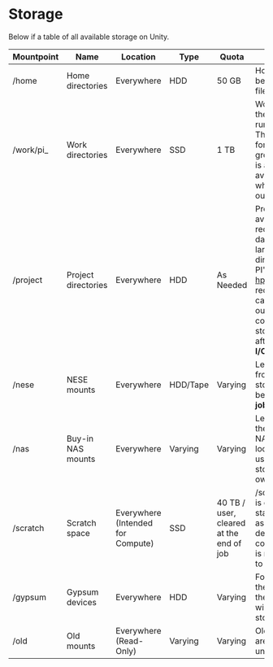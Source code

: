 # Storage

Below if a table of all available storage on Unity.

| Mountpoint | Name                | Location                          | Type     | Quota                                   | Description                                                                                                                                                                                                                                                                                                                                                                              |
| ---------- | ------------------- | --------------------------------- | -------- | --------------------------------------- | ---------------------------------------------------------------------------------------------------------------------------------------------------------------------------------------------------------------------------------------------------------------------------------------------------------------------------------------------------------------------------------------- |
| /home      | Home directories    | Everywhere                        | HDD      | 50 GB                                   | Home directories should be used only for user init files.                                                                                                                                                                                                 
| /work/pi_      | Work directories    | Everywhere                        | SSD      | 1 TB                                  | Work should be used as the primary location for running cluster jobs. This is a shared folder for all users in the PI group. /work/username, is a legacy directory available to older users which is being phased out.
| /project  | Project directories | Everywhere                        | HDD      | As Needed                                 | Project directories are available to PI's upon request. Good for large dataset storage or any larger storage that is not directly used for job I/O. PI's should e-mail hpc@umass.edu to request. A common use case is generating job output in /work and copying to permanent storage in /project afterwards. **Not for job I/O**                                                                                 |
| /nese      | NESE mounts         | Everywhere                        | HDD/Tape | Varying                                 | Legacy images available from the northeast storage exchange can be found here. **Not for job I/O**                                                                                                          |
| /nas       | Buy-in NAS mounts   | Everywhere                        | Varying  | Varying                                 | Legacy location where the mounts for buy-in NAS hardware are located on Unity. For users who purchased storage nodes for their own use on Unity only.                                                                                                                                                                                                                                    |
| /scratch   | Scratch space       | Everywhere (Intended for Compute) | SSD      | 40 TB / user, cleared at the end of job | /scratch/[nodeid]/[jobid] is created when a job is started. That folder is assigned to $TMP and deleted after the job is complete. This directory is not directly available to users. |
| /gypsum    | Gypsum devices      | Everywhere                        | HDD      | Varying                                 | For users migrating from the Gypsum cluster to the Unity clusters, you will find all your old storage here.                                                                                                                                                                                                                                                                              |
| /old       | Old mounts          | Everywhere (Read-Only)            | Varying  | Varying                                 | Old filesystems which are deprecated live here until they are deleted.                                                                                                                                                                                                                                                                                                                   |
